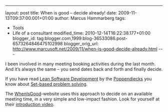 ---
layout: post
title: When is good – decide already!
date: 2009-11-13T09:37:00.001+01:00
author: Marcus Hammarberg
tags:
  - Tools
  - Life of a consultant
modified_time: 2010-12-14T16:22:38.177+01:00
blogger_id: tag:blogger.com,1999:blog-36533086.post-6573264846475102998
blogger_orig_url: http://www.marcusoft.net/2009/11/when-is-good-decide-already.html ---

I been involved in many meeting booking activities during the last
month. And it’s always the same – you send dates back and forth and
finally decide.

If you have read
<a href="Lean%20Software%20Development" target="_blank">Lean Software
Development</a> by the
<a href="http://www.poppendieck.com/" target="_blank">Poppendiecks</a>
you know about
<a href="http://www.targetedconvergence.com/setbasedthinking.html"
target="_blank">Set-based problem solving</a>.

The
<a href="http://whenisgood.net/" target="_blank">WhenIsGood</a>-website
uses this approach to decide on an available meeting time, in a very
simple and low-impact fashion. Look for yourself at their
<a href="http://whenisgood.net/Videos" target="_blank">introduction
video</a>.

